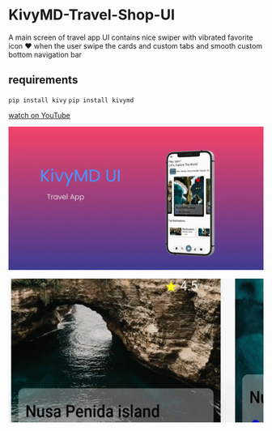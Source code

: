 # KivyMD-Travel-Shop-UI

A main screen of travel app UI contains nice swiper with vibrated favorite icon ❤ when the user swipe the cards and custom tabs and smooth custom bottom navigation bar 


## requirements

`pip install kivy`
`pip install kivymd`

[watch on YouTube ](https://youtu.be/F4NN5hJN3MA)


![Screenshot](AppScreenshot.jpg)



![Alt Text](app-gif.gif)

